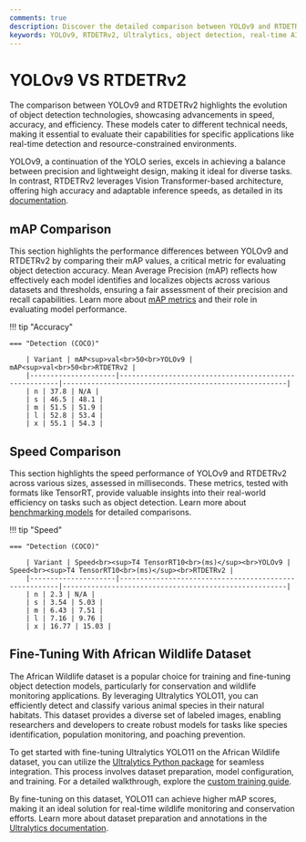 ```yaml
---
comments: true
description: Discover the detailed comparison between YOLOv9 and RTDETRv2, two state-of-the-art models for real-time object detection. Explore their performance, efficiency, and adaptability for computer vision and edge AI applications, powered by Ultralytics' cutting-edge advancements.
keywords: YOLOv9, RTDETRv2, Ultralytics, object detection, real-time AI, edge AI, computer vision, model comparison
---
```


# YOLOv9 VS RTDETRv2

The comparison between YOLOv9 and RTDETRv2 highlights the evolution of object detection technologies, showcasing advancements in speed, accuracy, and efficiency. These models cater to different technical needs, making it essential to evaluate their capabilities for specific applications like real-time detection and resource-constrained environments.

YOLOv9, a continuation of the YOLO series, excels in achieving a balance between precision and lightweight design, making it ideal for diverse tasks. In contrast, RTDETRv2 leverages Vision Transformer-based architecture, offering high accuracy and adaptable inference speeds, as detailed in its [documentation](https://docs.ultralytics.com/reference/models/rtdetr/model/).

## mAP Comparison

This section highlights the performance differences between YOLOv9 and RTDETRv2 by comparing their mAP values, a critical metric for evaluating object detection accuracy. Mean Average Precision (mAP) reflects how effectively each model identifies and localizes objects across various datasets and thresholds, ensuring a fair assessment of their precision and recall capabilities. Learn more about [mAP metrics](https://www.ultralytics.com/glossary/mean-average-precision-map) and their role in evaluating model performance.

!!! tip "Accuracy"

    === "Detection (COCO)"

    	| Variant | mAP<sup>val<br>50<br>YOLOv9 | mAP<sup>val<br>50<br>RTDETRv2 |
    	|---------------------|-------------------------------------------------------|-------------------------------------------------------|
    	| n | 37.8 | N/A |
    	| s | 46.5 | 48.1 |
    	| m | 51.5 | 51.9 |
    	| l | 52.8 | 53.4 |
    	| x | 55.1 | 54.3 |


## Speed Comparison

This section highlights the speed performance of YOLOv9 and RTDETRv2 across various sizes, assessed in milliseconds. These metrics, tested with formats like TensorRT, provide valuable insights into their real-world efficiency on tasks such as object detection. Learn more about [benchmarking models](https://docs.ultralytics.com/modes/benchmark/) for detailed comparisons.

!!! tip "Speed"

    === "Detection (COCO)"

    	| Variant | Speed<br><sup>T4 TensorRT10<br>(ms)</sup><br>YOLOv9 | Speed<br><sup>T4 TensorRT10<br>(ms)</sup><br>RTDETRv2 |
    	|---------------------|-------------------------------------------------------|-------------------------------------------------------|
    	| n | 2.3 | N/A |
    	| s | 3.54 | 5.03 |
    	| m | 6.43 | 7.51 |
    	| l | 7.16 | 9.76 |
    	| x | 16.77 | 15.03 |

## Fine-Tuning With African Wildlife Dataset

The African Wildlife dataset is a popular choice for training and fine-tuning object detection models, particularly for conservation and wildlife monitoring applications. By leveraging Ultralytics YOLO11, you can efficiently detect and classify various animal species in their natural habitats. This dataset provides a diverse set of labeled images, enabling researchers and developers to create robust models for tasks like species identification, population monitoring, and poaching prevention.

To get started with fine-tuning Ultralytics YOLO11 on the African Wildlife dataset, you can utilize the [Ultralytics Python package](https://pypi.org/project/ultralytics/) for seamless integration. This process involves dataset preparation, model configuration, and training. For a detailed walkthrough, explore the [custom training guide](https://www.ultralytics.com/blog/custom-training-ultralytics-yolo11-with-computer-vision-datasets).

By fine-tuning on this dataset, YOLO11 can achieve higher mAP scores, making it an ideal solution for real-time wildlife monitoring and conservation efforts. Learn more about dataset preparation and annotations in the [Ultralytics documentation](https://docs.ultralytics.com/datasets/).

